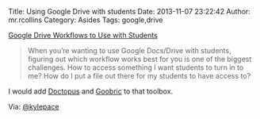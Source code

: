 Title: Using Google Drive with students
Date: 2013-11-07 23:22:42
Author: mr.rcollins
Category: Asides
Tags: google,drive

[Google Drive Workflows to Use with Students](http://kylepace.wordpress.com/2013/10/31/google-drive-workflows-to-use-with-students/)

>When you’re wanting to use Google Docs/Drive with students, figuring out which workflow works best for you is one of the biggest challenges. How to access something I want students to turn in to me? How do I put a file out there for my students to have access to?

I would add [Doctopus](http://www.youpd.org/doctopus) and [Goobric](https://chrome.google.com/webstore/detail/goobric/cepmakjlanepojocakadfpohnhhalfol?hl=en) to that toolbox. 

Via: [@kylepace](https://mobile.twitter.com/kylepace/statuses/396623107844472833?screen_name=kylepace) 